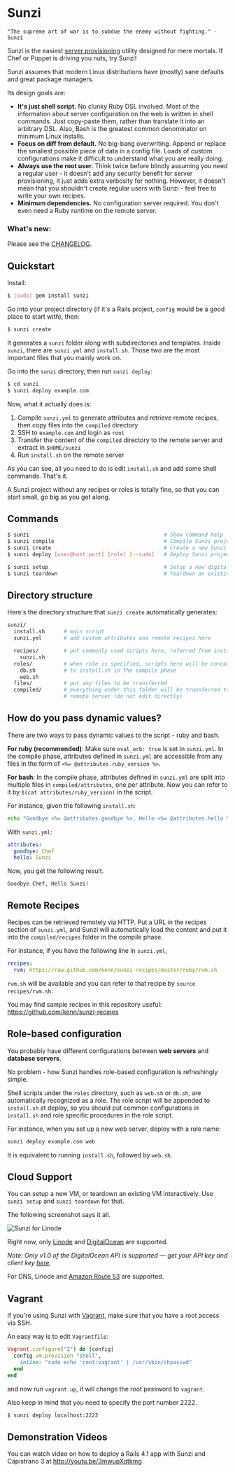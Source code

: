 Sunzi
=====

```
"The supreme art of war is to subdue the enemy without fighting." - Sunzi
```

Sunzi is the easiest [server provisioning](http://en.wikipedia.org/wiki/Provisioning#Server_provisioning) utility designed for mere mortals. If Chef or Puppet is driving you nuts, try Sunzi!

Sunzi assumes that modern Linux distributions have (mostly) sane defaults and great package managers.

Its design goals are:

* **It's just shell script.** No clunky Ruby DSL involved. Most of the information about server configuration on the web is written in shell commands. Just copy-paste them, rather than translate it into an arbitrary DSL. Also, Bash is the greatest common denominator on minimum Linux installs.
* **Focus on diff from default.** No big-bang overwriting. Append or replace the smallest possible piece of data in a config file. Loads of custom configurations make it difficult to understand what you are really doing.
* **Always use the root user.** Think twice before blindly assuming you need a regular user - it doesn't add any security benefit for server provisioning, it just adds extra verbosity for nothing. However, it doesn't mean that you shouldn't create regular users with Sunzi - feel free to write your own recipes.
* **Minimum dependencies.** No configuration server required. You don't even need a Ruby runtime on the remote server.

### What's new:

Please see the [CHANGELOG](https://github.com/kenn/sunzi/blob/master/CHANGELOG.md).

Quickstart
----------

Install:

```bash
$ [sudo] gem install sunzi
```

Go into your project directory (if it's a Rails project, `config` would be a good place to start with), then:

```bash
$ sunzi create
```

It generates a `sunzi` folder along with subdirectories and templates. Inside `sunzi`, there are `sunzi.yml` and `install.sh`. Those two are the most important files that you mainly work on.

Go into the `sunzi` directory, then run `sunzi deploy`:

```bash
$ cd sunzi
$ sunzi deploy example.com
```

Now, what it actually does is:

1. Compile `sunzi.yml` to generate attributes and retrieve remote recipes, then copy files into the `compiled` directory
1. SSH to `example.com` and login as `root`
1. Transfer the content of the `compiled` directory to the remote server and extract in `$HOME/sunzi`
1. Run `install.sh` on the remote server

As you can see, all you need to do is edit `install.sh` and add some shell commands. That's it.

A Sunzi project without any recipes or roles is totally fine, so that you can start small, go big as you get along.

Commands
--------

```bash
$ sunzi                                           # Show command help
$ sunzi compile                                   # Compile Sunzi project
$ sunzi create                                    # Create a new Sunzi project
$ sunzi deploy [user@host:port] [role] [--sudo]   # Deploy Sunzi project

$ sunzi setup                                     # Setup a new digital ocean VM droplet
$ sunzi teardown                                  # Teardown an existing digital ocean VM droplet
```

Directory structure
-------------------

Here's the directory structure that `sunzi create` automatically generates:

```bash
sunzi/
  install.sh      # main script
  sunzi.yml       # add custom attributes and remote recipes here

  recipes/        # put commonly used scripts here, referred from install.sh
    sunzi.sh
  roles/          # when role is specified, scripts here will be concatenated
    db.sh         # to install.sh in the compile phase
    web.sh
  files/          # put any files to be transferred
  compiled/       # everything under this folder will be transferred to the
                  # remote server (do not edit directly)
```

How do you pass dynamic values?
-------------------------------

There are two ways to pass dynamic values to the script - ruby and bash.

**For ruby (recommended)**: Make sure `eval_erb: true` is set in `sunzi.yml`. In the compile phase, attributes defined in `sunzi.yml` are accessible from any files in the form of `<%= @attributes.ruby_version %>`.

**For bash**: In the compile phase, attributes defined in `sunzi.yml` are split into multiple files in `compiled/attributes`, one per attribute. Now you can refer to it by `$(cat attributes/ruby_version)` in the script.

For instance, given the following `install.sh`:

```bash
echo "Goodbye <%= @attributes.goodbye %>, Hello <%= @attributes.hello %>!"
```

With `sunzi.yml`:

```yaml
attributes:
  goodbye: Chef
  hello: Sunzi
```

Now, you get the following result.

```
Goodbye Chef, Hello Sunzi!
```

Remote Recipes
--------------

Recipes can be retrieved remotely via HTTP. Put a URL in the recipes section of `sunzi.yml`, and Sunzi will automatically load the content and put it into the `compiled/recipes` folder in the compile phase.

For instance, if you have the following line in `sunzi.yml`,

```yaml
recipes:
  rvm: https://raw.github.com/kenn/sunzi-recipes/master/ruby/rvm.sh
```

`rvm.sh` will be available and you can refer to that recipe by `source recipes/rvm.sh`.

You may find sample recipes in this repository useful: https://github.com/kenn/sunzi-recipes

Role-based configuration
------------------------

You probably have different configurations between **web servers** and **database servers**.

No problem - how Sunzi handles role-based configuration is refreshingly simple.

Shell scripts under the `roles` directory, such as `web.sh` or `db.sh`, are automatically recognized as a role. The role script will be appended to `install.sh` at deploy, so you should put common configurations in `install.sh` and role specific procedures in the role script.

For instance, when you set up a new web server, deploy with a role name:

```bash
sunzi deploy example.com web
```

It is equivalent to running `install.sh`, followed by `web.sh`.

Cloud Support
-------------

You can setup a new VM, or teardown an existing VM interactively. Use `sunzi setup` and `sunzi teardown` for that.

The following screenshot says it all.

![Sunzi for Linode](http://farm8.staticflickr.com/7210/6783789868_ab89010d5c.jpg)

Right now, only [Linode](http://www.linode.com/) and [DigitalOcean](https://www.digitalocean.com) are supported.

_Note: Only v1.0 of the DigitalOcean API is supported &mdash; get your API key and client key [here](https://cloud.digitalocean.com/api_access)._

For DNS, Linode and [Amazon Route 53](http://aws.amazon.com/route53/) are supported.

Vagrant
-------

If you're using Sunzi with [Vagrant](http://vagrantup.com/), make sure that you have a root access via SSH.

An easy way is to edit `Vagrantfile`:

```ruby
Vagrant.configure("2") do |config|
  config.vm.provision "shell",
    inline: "sudo echo 'root:vagrant' | /usr/sbin/chpasswd"
  end
end
```

and now run `vagrant up`, it will change the root password to `vagrant`.

Also keep in mind that you need to specify the port number 2222.

```bash
$ sunzi deploy localhost:2222
```

Demonstration Videos
-------

You can watch video on how to deploy a Rails 4.1 app with Sunzi and Capistrano 3 at http://youtu.be/3mwupXqtkmg
